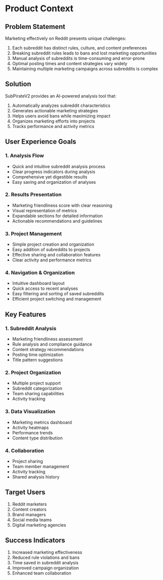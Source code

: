 # Product Context

## Problem Statement
Marketing effectively on Reddit presents unique challenges:
1. Each subreddit has distinct rules, culture, and content preferences
2. Breaking subreddit rules leads to bans and lost marketing opportunities
3. Manual analysis of subreddits is time-consuming and error-prone
4. Optimal posting times and content strategies vary widely
5. Maintaining multiple marketing campaigns across subreddits is complex

## Solution
SubPirateV2 provides an AI-powered analysis tool that:
1. Automatically analyzes subreddit characteristics
2. Generates actionable marketing strategies
3. Helps users avoid bans while maximizing impact
4. Organizes marketing efforts into projects
5. Tracks performance and activity metrics

## User Experience Goals

### 1. Analysis Flow
- Quick and intuitive subreddit analysis process
- Clear progress indicators during analysis
- Comprehensive yet digestible results
- Easy saving and organization of analyses

### 2. Results Presentation
- Marketing friendliness score with clear reasoning
- Visual representation of metrics
- Expandable sections for detailed information
- Actionable recommendations and guidelines

### 3. Project Management
- Simple project creation and organization
- Easy addition of subreddits to projects
- Effective sharing and collaboration features
- Clear activity and performance metrics

### 4. Navigation & Organization
- Intuitive dashboard layout
- Quick access to recent analyses
- Easy filtering and sorting of saved subreddits
- Efficient project switching and management

## Key Features

### 1. Subreddit Analysis
- Marketing friendliness assessment
- Rule analysis and compliance guidance
- Content strategy recommendations
- Posting time optimization
- Title pattern suggestions

### 2. Project Organization
- Multiple project support
- Subreddit categorization
- Team sharing capabilities
- Activity tracking

### 3. Data Visualization
- Marketing metrics dashboard
- Activity heatmaps
- Performance trends
- Content type distribution

### 4. Collaboration
- Project sharing
- Team member management
- Activity tracking
- Shared analysis history

## Target Users
1. Reddit marketers
2. Content creators
3. Brand managers
4. Social media teams
5. Digital marketing agencies

## Success Indicators
1. Increased marketing effectiveness
2. Reduced rule violations and bans
3. Time saved in subreddit analysis
4. Improved campaign organization
5. Enhanced team collaboration 